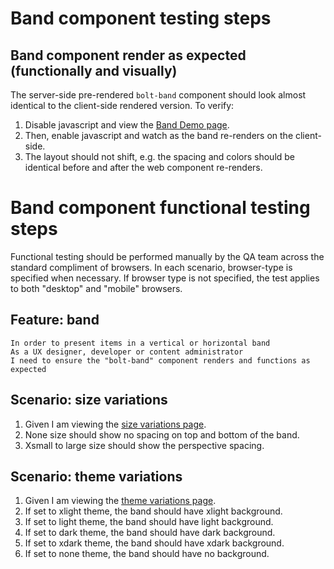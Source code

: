 # Band component testing steps

## Band component render as expected (functionally and visually)

The server-side pre-rendered `bolt-band` component should look almost identical to the client-side rendered version. To verify:

1. Disable javascript and view the [Band Demo page](https://boltdesignsystem.com/pattern-lab/patterns/02-components-band-05-band/02-components-band-05-band.html).
2. Then, enable javascript and watch as the band re-renders on the client-side.
3. The layout should not shift, e.g. the spacing and colors should be identical before and after the web component re-renders.

# Band component functional testing steps

Functional testing should be performed manually by the QA team across the standard compliment of browsers. In each scenario, browser-type is specified when necessary. If browser type is not specified, the test applies to both "desktop" and "mobile" browsers.

## Feature: band

    In order to present items in a vertical or horizontal band
    As a UX designer, developer or content administrator
    I need to ensure the "bolt-band" component renders and functions as expected

## Scenario: size variations

1. Given I am viewing the [size variations page](https://boltdesignsystem.com/pattern-lab/patterns/02-components-band-10-band-size-variations/02-components-band-10-band-size-variations.html).
2. None size should show no spacing on top and bottom of the band.
3. Xsmall to large size should show the perspective spacing.

## Scenario: theme variations

1. Given I am viewing the [theme variations page](https://boltdesignsystem.com/pattern-lab/patterns/02-components-band-15-band-theme-variations/02-components-band-15-band-theme-variations.html).
2. If set to xlight theme, the band should have xlight background.
3. If set to light theme, the band should have light background.
4. If set to dark theme, the band should have dark background.
5. If set to xdark theme, the band should have xdark background.
6. If set to none theme, the band should have no background.
